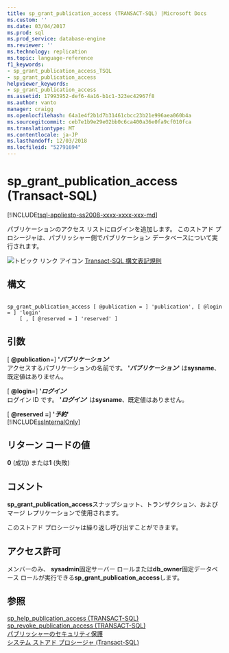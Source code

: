 ```yaml
---
title: sp_grant_publication_access (TRANSACT-SQL) |Microsoft Docs
ms.custom: ''
ms.date: 03/04/2017
ms.prod: sql
ms.prod_service: database-engine
ms.reviewer: ''
ms.technology: replication
ms.topic: language-reference
f1_keywords:
- sp_grant_publication_access_TSQL
- sp_grant_publication_access
helpviewer_keywords:
- sp_grant_publication_access
ms.assetid: 17993952-def6-4a16-b1c1-323ec42967f8
ms.author: vanto
manager: craigg
ms.openlocfilehash: 64a1e4f2b1d7b31461cbcc23b21e996aea060b4a
ms.sourcegitcommit: ceb7e1b9e29e02bb0c6ca400a36e0fa9cf010fca
ms.translationtype: MT
ms.contentlocale: ja-JP
ms.lasthandoff: 12/03/2018
ms.locfileid: "52791694"
---
```

# <a name="spgrantpublicationaccess-transact-sql"></a>sp_grant_publication_access (Transact-SQL)
[!INCLUDE[tsql-appliesto-ss2008-xxxx-xxxx-xxx-md](../../includes/tsql-appliesto-ss2008-xxxx-xxxx-xxx-md.md)]

  パブリケーションのアクセス リストにログインを追加します。 このストアド プロシージャは、パブリッシャー側でパブリケーション データベースについて実行されます。  
  
 ![トピック リンク アイコン](../../database-engine/configure-windows/media/topic-link.gif "トピック リンク アイコン") [Transact-SQL 構文表記規則](../../t-sql/language-elements/transact-sql-syntax-conventions-transact-sql.md)  
  
## <a name="syntax"></a>構文  
  
```  
  
sp_grant_publication_access [ @publication = ] 'publication', [ @login = ] 'login'   
    [ , [ @reserved = ] 'reserved' ]  
```  
  
## <a name="arguments"></a>引数  
 [ **@publication**=] **'***パブリケーション***'**  
 アクセスするパブリケーションの名前です。 **'***パブリケーション***'** は**sysname**、既定値はありません。  
  
 [ **@login**=] **'***ログイン***'**  
 ログイン ID です。 **'***ログイン***'** は**sysname**、既定値はありません。  
  
 [  **@reserved =**] **'***予約***'**  
 [!INCLUDE[ssInternalOnly](../../includes/ssinternalonly-md.md)]  
  
## <a name="return-code-values"></a>リターン コードの値  
 **0** (成功) または**1** (失敗)  
  
## <a name="remarks"></a>コメント  
 **sp_grant_publication_access**スナップショット、トランザクション、およびマージ レプリケーションで使用されます。  
  
 このストアド プロシージャは繰り返し呼び出すことができます。  
  
## <a name="permissions"></a>アクセス許可  
 メンバーのみ、 **sysadmin**固定サーバー ロールまたは**db_owner**固定データベース ロールが実行できる**sp_grant_publication_access**します。  
  
## <a name="see-also"></a>参照  
 [sp_help_publication_access &#40;TRANSACT-SQL&#41;](../../relational-databases/system-stored-procedures/sp-help-publication-access-transact-sql.md)   
 [sp_revoke_publication_access &#40;TRANSACT-SQL&#41;](../../relational-databases/system-stored-procedures/sp-revoke-publication-access-transact-sql.md)   
 [パブリッシャーのセキュリティ保護](../../relational-databases/replication/security/secure-the-publisher.md)   
 [システム ストアド プロシージャ &#40;Transact-SQL&#41;](../../relational-databases/system-stored-procedures/system-stored-procedures-transact-sql.md)  
  
  
